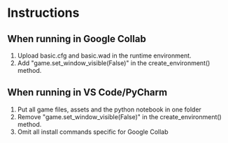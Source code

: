 # Instructions

## When running in Google Collab
1. Upload basic.cfg and basic.wad in the runtime environment.
2. Add "game.set_window_visible(False)" in the create_environment() method.

## When running in VS Code/PyCharm
1. Put all game files, assets and the python notebook in one folder
2. Remove "game.set_window_visible(False)" in the create_environment() method.
3. Omit all install commands specific for Google Collab
